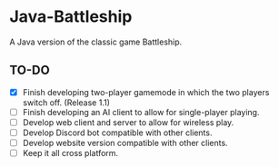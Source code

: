 # Java-Battleship
A Java version of the classic game Battleship.

## TO-DO
- [x] Finish developing two-player gamemode in which the two players switch off. (Release 1.1)
- [ ] Finish developing an AI client to allow for single-player playing.
- [ ] Develop web client and server to allow for wireless play.
- [ ] Develop Discord bot compatible with other clients.
- [ ] Develop website version compatible with other clients.
- [ ] Keep it all cross platform.
